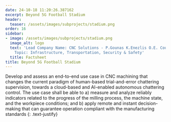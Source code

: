 ```yaml
---
date: 24-10-18 11:20:26.387162
excerpt: Beyond 5G Football Stadium
header:
  teaser: /assets/images/subprojects/stadium.png
order: 16
sidebar:
- image: /assets/images/subprojects/stadium.png
  image_alt: logo
  text: 'Lead Company Name: CNC Solutions - P.Gounas K.Enezlis O.E. Country: Greece
    Topic: Infrastructure, Transportation, Security & Safety'
  title: Factsheet
title: Beyond 5G Football Stadium
---
```

Develop and assess an end-to-end use case in CNC machining that changes the current paradigm of human-based trial-and-error chattering supervision, towards a cloud-based and AI-enabled autonomous chattering control. The use case shall be able to a) measure and analyze reliably indicators related to the progress of the milling process, the machine state, and the workpiece conditions; and b) apply remote and instant decision-making that can guarantee operation compliant with the manufacturing standards
{: .text-justify}

